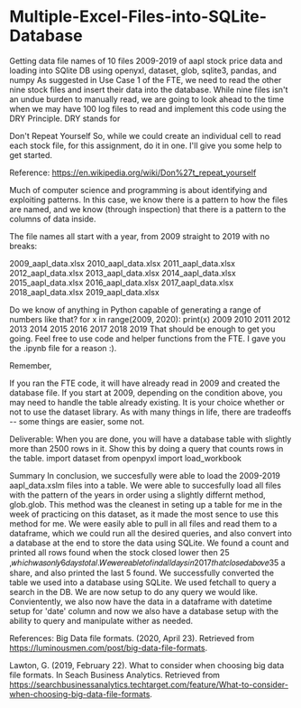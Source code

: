 # Multiple-Excel-Files-into-SQLite-Database
Getting data file names of 10 files 2009-2019 of aapl stock price data and loading into SQlite DB using openyxl, dataset, glob, sqlite3, pandas, and numpy
As suggested in Use Case 1 of the FTE, we need to read the other nine stock files and insert their data into the database. While nine files isn't an undue burden to manually read, we are going to look ahead to the time when we may have 100 log files to read and implement this code using the DRY Principle. DRY stands for

Don't Repeat Yourself So, while we could create an individual cell to read each stock file, for this assignment, do it in one. I'll give you some help to get started.

Reference: https://en.wikipedia.org/wiki/Don%27t_repeat_yourself

Much of computer science and programming is about identifying and exploiting patterns. In this case, we know there is a pattern to how the files are named, and we know (through inspection) that there is a pattern to the columns of data inside.

The file names all start with a year, from 2009 straight to 2019 with no breaks:

2009_aapl_data.xlsx 
2010_aapl_data.xlsx 
2011_aapl_data.xlsx 
2012_aapl_data.xlsx 
2013_aapl_data.xlsx 
2014_aapl_data.xlsx 
2015_aapl_data.xlsx 
2016_aapl_data.xlsx 
2017_aapl_data.xlsx 
2018_aapl_data.xlsx 
2019_aapl_data.xlsx 

Do we know of anything in Python capable of generating a range of numbers like that?
for x in range(2009, 2020): print(x) 2009 2010 2011 2012 2013 2014 2015 2016 2017 2018 2019 That should be enough to get you going. Feel free to use code and helper functions from the FTE. I gave you the .ipynb file for a reason :).

Remember,

If you ran the FTE code, it will have already read in 2009 and created the database file. If you start at 2009, depending on the condition above, you may need to handle the table already existing. It is your choice whether or not to use the dataset library. As with many things in life, there are tradeoffs -- some things are easier, some not.

Deliverable:
When you are done, you will have a database table with slightly more than 2500 rows in it. Show this by doing a query that counts rows in the table. import dataset from openpyxl import load_workbook


Summary
In conclusion, we succesfully were able to load the 2009-2019 aapl_data.xslm files into a table. We were able to succesfully load all files with the pattern of the years in order using a slightly differnt method, glob.glob. This method was the cleanest in seting up a table for me in the week of practicing on this dataset, as it made the most sence to use this method for me. We were easily able to pull in all files and read them to a dataframe, which we could run all the desired queries, and also convert into a database at the end to store the data using SQLite. We found a count and printed all rows found when the stock closed lower then 25 ,𝑤ℎ𝑖𝑐ℎ𝑤𝑎𝑠𝑜𝑛𝑙𝑦6𝑑𝑎𝑦𝑠𝑡𝑜𝑡𝑎𝑙.𝑊𝑒𝑤𝑒𝑟𝑒𝑎𝑏𝑙𝑒𝑡𝑜𝑓𝑖𝑛𝑑𝑎𝑙𝑙𝑑𝑎𝑦𝑠𝑖𝑛2017𝑡ℎ𝑎𝑡𝑐𝑙𝑜𝑠𝑒𝑑𝑎𝑏𝑜𝑣𝑒35  a share, and also printed the last 5 found. We successfully converted the table we used into a database using SQLite. We used fetchall to query a search in the DB. We are now setup to do any query we would like. Convientently, we also now have the data in a dataframe with datetime setup for 'date' column and now we also have a database setup with the ability to query and manipulate wither as needed.

References:
Big Data file formats. (2020, April 23). Retrieved from https://luminousmen.com/post/big-data-file-formats.

Lawton, G. (2019, February 22). What to consider when choosing big data file formats. In Seach Business Analytics. Retrieved from https://searchbusinessanalytics.techtarget.com/feature/What-to-consider-when-choosing-big-data-file-formats.


